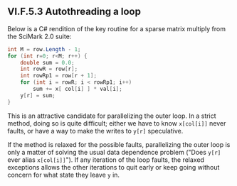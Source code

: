 ## VI.F.5.3 Autothreading a loop

Below is a C# rendition of the key routine for a sparse matrix multiply from the SciMark 2.0 suite:

 ```csharp
 int M = row.Length - 1;
 for (int r=0; r<M; r++) {
     double sum = 0.0;
     int rowR = row[r];
     int rowRp1 = row[r + 1];
     for (int i = rowR; i < rowRp1; i++)
         sum += x[ col[i] ] * val[i];
     y[r] = sum;
 }
 ```

This is an attractive candidate for parallelizing the outer loop. In a strict method, doing so is quite difficult; either we have to know `x[col[i]]` never faults, or have a way to make the writes to `y[r]` speculative.

If the method is relaxed for the possible faults, parallelizing the outer loop is only a matter of solving the usual data dependence problem ("Does `y[r]` ever alias `x[col[i]]`"). If any iteration of the loop faults, the relaxed exceptions allows the other iterations to quit early or keep going without concern for what state they leave `y` in.
